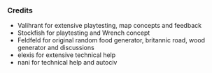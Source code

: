 ### Credits

- Valihrant for extensive playtesting, map concepts and feedback
- Stockfish for playtesting and Wrench concept
- Feldfeld for original random food generator, britannic road, wood generator and discussions
- elexis for extensive technical help
- nani for technical help and autociv
